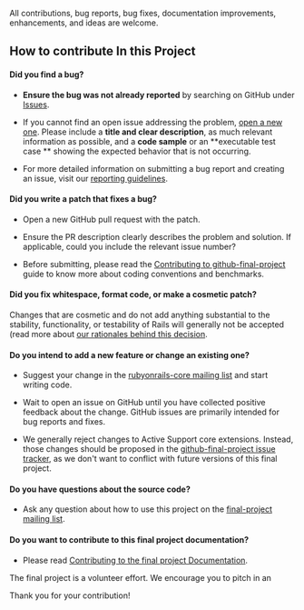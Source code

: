 All contributions, bug reports, bug fixes, documentation improvements, enhancements, and ideas are welcome.

## How to contribute In this Project

#### **Did you find a bug?**

* **Ensure the bug was not already reported** by searching on GitHub under [Issues](https://github.com/ivansing/github-final-project).

* If you cannot find an open issue addressing the problem, [open a new one](https://github.com/ivansing/github-final-project). Please include a **title and clear description**, as much relevant information as possible, and a **code sample** or an **executable test case ** showing the expected behavior that is not occurring.

* For more detailed information on submitting a bug report and creating an issue, visit our [reporting guidelines](https://github.com/ivansing/github-final-project).

#### **Did you write a patch that fixes a bug?**

* Open a new GitHub pull request with the patch.

* Ensure the PR description clearly describes the problem and solution. If applicable, could you include the relevant issue number?

* Before submitting, please read the [Contributing to github-final-project](https://github.com/ivansing/github-final-project) guide to know more about coding conventions and benchmarks.

#### **Did you fix whitespace, format code, or make a cosmetic patch?**

Changes that are cosmetic and do not add anything substantial to the stability, functionality, or testability of Rails will generally not be accepted (read more about [our rationales behind this decision](https://github.com/ivansing/github-final-project).

#### **Do you intend to add a new feature or change an existing one?**

* Suggest your change in the [rubyonrails-core mailing list](https://github.com/ivansing/github-final-project) and start writing code.

* Wait to open an issue on GitHub until you have collected positive feedback about the change. GitHub issues are primarily intended for bug reports and fixes.

* We generally reject changes to Active Support core extensions. Instead, those changes should be proposed in the [github-final-project issue tracker](https://github.com/ivansing/github-final-project), as we don't want to conflict with future versions of this final project.

#### **Do you have questions about the source code?**

* Ask any question about how to use this project on the [final-project mailing list](https://github.com/ivansing/github-final-project).

#### **Do you want to contribute to this final project documentation?**

* Please read [Contributing to the final project Documentation](https://github.com/ivansing/github-final-project).

The final project is a volunteer effort. We encourage you to pitch in an

Thank you for your contribution!
